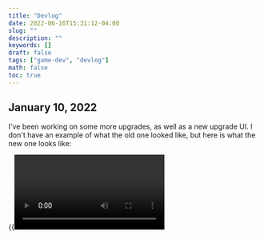 ```yaml
---
title: "Devlog"
date: 2022-06-16T15:31:12-04:00
slug: ""
description: ""
keywords: []
draft: false
tags: ["game-dev", "devlog"]
math: false
toc: true
---
```

## January 10, 2022
I've been working on some more upgrades, as well as a new upgrade UI. I don't have an example of what the old one looked like, but here is what the new one looks like:

{{<video src="https://i.imgur.com/M4uKSOT.mp4">}}